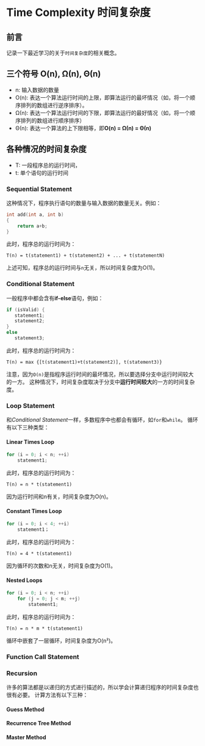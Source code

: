 # Time Complexity  时间复杂度

## 前言
记录一下最近学习的关于`时间复杂度`的相关概念。

## 三个符号 O(n), Ω(n), Θ(n)
- n: 输入数据的数量
- O(n): 表达一个算法运行时间的上限，即算法运行的最坏情况（如，将一个顺序排列的数组进行逆序排序）。
- Ω(n): 表达一个算法运行时间的下限，即算法运行的最好情况（如，将一个顺序排列的数组进行顺序排序）
- Θ(n): 表达一个算法的上下限相等，即**O(n) = Ω(n) = Θ(n)**

## 各种情况的时间复杂度
- T: 一段程序总的运行时间， 
- t: 单个语句的运行时间

### Sequential Statement
这种情况下，程序执行语句的数量与输入数据的数量无关。例如：

```c
int add(int a, int b)
{
    return a+b;
}
```

此时，程序总的运行时间为：

```
T(n) = t(statement1) + t(statement2) + ... + t(statementN)
```
上述可知，程序总的运行时间与`n`无关，所以时间复杂度为O(1)。

### Conditional Statement
一般程序中都会含有**if-else**语句，例如：

```c
if (isValid) {
   statement1;
   statement2;
} 
else 
   statement3;
```

此时，程序总的运行时间为：

```
T(n) = max {[t(statement1)+t(statement2)], t(statement3)}
```
注意，因为`O(n)`是指程序运行时间的最坏情况，所以要选择分支中运行时间较大的一方。
这种情况下，时间复杂度取决于分支中**运行时间较大**的一方的时间复杂度。

### Loop Statement
和*Conditional Statement*一样，多数程序中也都会有循环，如`for`和`while`。
循环有以下三种类型：

#### Linear Times Loop
```c
for (i = 0; i < n; ++i)
    statement1;
```

此时，程序总的运行时间为：
```
T(n) = n * t(statement1)
```
因为运行时间和n有关，时间复杂度为O(n)。

#### Constant Times Loop
```c
for (i = 0; i < 4; ++i)
    statement1；
```

此时，程序总的运行时间为：
```
T(n) = 4 * t(statement1)
```
因为循环的次数和n无关，时间复杂度为O(1)。

#### Nested Loops 
```c
for (i = 0; i < n; ++i)
    for (j = 0; j < m; ++j)
        statement1;
```

此时，程序总的运行时间为：
```
T(n) = n * m * t(statement1)
```
循环中嵌套了一层循环，时间复杂度为O(n²)。

### Function Call Statement

### Recursion
许多的算法都是以递归的方式进行描述的，所以学会计算递归程序的时间复杂度也很有必要。
计算方法有以下三种：

#### Guess Method

#### Recurrence Tree Method

#### Master Method
